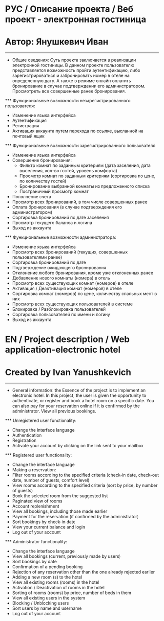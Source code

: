 # РУС / Описание проекта / Веб проект - электронная гостиница
# Автор: Янушкевич Иван
-------------------------------------------------------

* Общие сведения:
Суть проекта заключается в реализации электронной гостиницы. 
В данном проекте пользователю представляется возможность пройти аутентификацию, либо зарегистрироваться и 
забронировать номер в отеле на определенную дату. А также в режиме онлайн оплатить бронирование в случае 
подтверждении его администратором. Просмотреть все совершенные ранее бронирования.

*** Функциональные возможности незарегистрированного пользователя:
- Изменение языка интерфейса
- Аутентификация
- Регистрация
- Активация аккаунта путем перехода по ссылке, высланной на почтовый ящик

*** Функциональные возможности зарегистрированного пользователя:
- Изменение языка интерфейса
- Совершение бронирования:
     - Фильтр комнат по заданным критериям (дата заселения, дата выселения, кол-во гостей, уровень комфорта)
     - Просмотр комнат по заданным критериям (сортировка по цене, по количеству гостей)
     - Бронирование выбранной комнаты из предложенного списка
     - Постраничный просмотр комнат
- Пополнение счета
- Просмотр всех бронирований, в том числе совершенных ранее
- Оплата бронирования (в случае подтверждения его администратором)
- Сортировка бронирований по дате заселения
- Просмотр текущего баланса и логина
- Выход из аккаунта

*** Функциональные возможности администратора:
- Изменение языка интерфейса
- Просмотр всех бронирований (текущих, совершенных пользователями ранее)
- Сортировка бронирований по дате
- Подтверждение ожидающего бронирования
- Отклонение любого бронирования, кроме уже отклоненных ранее
- Добавление нового комнаты (номера) в отель
- Просмотр всех существующих комнат (номеров) в отеле
- Активация / Деактивация комнат (номеров) в отеле
- Сортировка комнат (номеров) по цене, количеству спальных мест в них
- Просмотр всех существующих пользователей в системе
- Блокировка / Разблокировка пользователей
- Сортировка пользователей по имени и логину
- Выход из аккаунта

# EN / Project description / Web application-electronic hotel
# Created by Ivan Yanushkevich
--------------------------------------------------------
* General information:
the Essence of the project is to implement an electronic hotel.
In this project, the user is given the opportunity to authenticate, or register and
book a hotel room on a specific date. You can also pay for your reservation online if
it is confirmed by the administrator. View all previous bookings.

*** Unregistered user functionality:
- Change the interface language
- Authentication
- Registration
- Activate your account by clicking on the link sent to your mailbox

*** Registered user functionality:
- Change the interface language
- Making a reservation:
- Filter rooms according to the specified criteria (check-in date, check-out date, number of guests, comfort level)
- View rooms according to the specified criteria (sort by price, by number of guests)
- Book the selected room from the suggested list
- Paginated view of rooms
- Account replenishment
- View all bookings, including those made earlier
- Payment for the reservation (if confirmed by the administrator)
- Sort bookings by check-in date
- View your current balance and login
- Log out of your account

*** Administrator functionality:
- Change the interface language
- View all bookings (current, previously made by users)
- Sort bookings by date
- Confirmation of a pending booking
- Rejection of any reservation other than the one already rejected earlier
- Adding a new room (s) to the hotel
- View all existing rooms (rooms) in the hotel
- Activation / Deactivation of rooms in the hotel
- Sorting of rooms (rooms) by price, number of beds in them
- View all existing users in the system
- Blocking / Unblocking users
- Sort users by name and username
- Log out of your account
